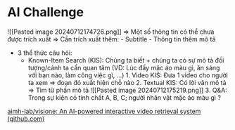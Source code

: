 # AI Challenge

![[Pasted image 20240712174726.png]]
=> Một số thông tin có thể chưa được trích xuất => Cần trích xuất thêm:
	- Subtitle
	- Thông tin thêm mô tả
- 3 thể thức câu hỏi:
	- Known-Item Search (KIS): Chúng ta biết + chúng ta có sự mô tả đối tượng/cảnh ta cần quan tâm (VD: Lúc đấy mặc áo màu gì, ăn sáng với bạn nào, làm công việc gì, ...)
		  1. Video KIS: Đưa 1 video cho người ta xem => đoạn đó xuất hiện chỗ nào 
		2. Textual KIS: Có lời văn mô tả => Tìm từ phần mô tả 
![[Pasted image 20240712175219.png]]
		3. Q&A: Trong sự kiện có tính chất A, B, C; người nhân vật mặc áo màu gì ? 

[aimh-lab/visione: An AI-powered interactive video retrieval system (github.com)](https://github.com/aimh-lab/visione/)
